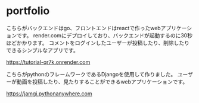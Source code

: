 # portfolio

こちらがバックエンドはgo、フロントエンドはreactで作ったwebアプリケーションです。
render.comにデプロイしており、バックエンドが起動するのに30秒ほどかかります。
コメントをログインしたユーザーが投稿したり、削除したりできるシンプルなアプリです。

https://tutorial-qr7k.onrender.com



こちらがpythonのフレームワークであるDjangoを使用して作りました。
ユーザーが動画を投稿したり、見たりすることができるwebアプリケーションです。

https://jamgi.pythonanywhere.com
